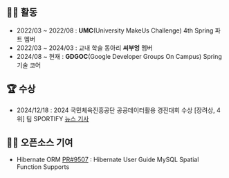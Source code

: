 ## 🏃🏻 활동
- 2022/03 ~ 2022/08 : **UMC**(University MakeUs Challenge) 4th Spring 파트 멤버
- 2022/03 ~ 2024/03 : 교내 학술 동아리 **씨부엉** 멤버
- 2024/08 ~ 현재 : **GDGOC**(Google Developer Groups On Campus) Spring 기술 코어

## 🏆 수상
- 2024/12/18 : 2024 국민체육진흥공단 공공데이터활용 경진대회 수상 [장려상, 4위] 팀 SPORTIFY [뉴스 기사](https://www.mbn.co.kr/news/sports/5082226)

## 👨‍💻 오픈소스 기여
- Hibernate ORM [PR#9507](https://github.com/hibernate/hibernate-orm/pull/9507) : Hibernate User Guide MySQL Spatial Function Supports
